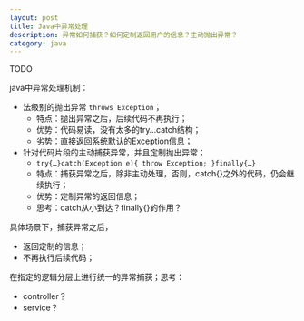 ```yaml
---
layout: post
title: Java中异常处理
description: 异常如何捕获？如何定制返回用户的信息？主动抛出异常？
category: java
---
```



TODO


java中异常处理机制：

* 法级别的抛出异常 `throws Exception`；
	* 特点：抛出异常之后，后续代码不再执行；
	* 优势：代码易读，没有太多的try…catch结构；
	* 劣势：直接返回系统默认的Exception信息；
* 针对代码片段的主动捕获异常，并且定制抛出异常；
	* `try{…}catch(Exception e){ throw Exception; }finally{…}`
	* 特点：捕获异常之后，除非主动处理，否则，catch{}之外的代码，仍会继续执行；
	* 优势：定制异常的返回信息；
	* 思考：catch从小到达？finally{}的作用？

具体场景下，捕获异常之后，

* 返回定制的信息；
* 不再执行后续代码；

在指定的逻辑分层上进行统一的异常捕获；思考：

* controller？
* service？











[NingG]:    http://ningg.github.com  "NingG"




